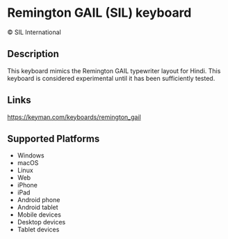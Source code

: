 Remington GAIL (SIL) keyboard
==============

© SIL International

Description
-----------

This keyboard mimics the Remington GAIL typewriter layout for Hindi. 
This keyboard is considered experimental until it has been sufficiently tested. 

Links
-----
https://keyman.com/keyboards/remington_gail

Supported Platforms
-------------------
 * Windows
 * macOS
 * Linux
 * Web
 * iPhone
 * iPad
 * Android phone
 * Android tablet
 * Mobile devices
 * Desktop devices
 * Tablet devices

